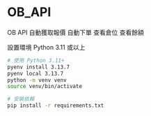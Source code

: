 # OB_API
OB API 自動獲取報價 自動下單 查看倉位 查看餘額

設置環境
Python 3.11 或以上

```bash
# 使用 Python 3.11+
pyenv install 3.13.7
pyenv local 3.13.7
python -m venv venv
source venv/bin/activate

# 安裝依賴
pip install -r requirements.txt
